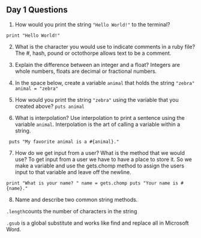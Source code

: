 ## Day 1 Questions

1. How would you print the string `"Hello World!"` to the terminal?

`print "Hello World!"`

2. What is the character you would use to indicate comments in a ruby file?
 The #, hash, pound or octothorpe allows text to be a comment.

1. Explain the difference between an integer and a float?
Integers are whole numbers, floats are decimal or fractional numbers.

1. In the space below, create a variable `animal` that holds the string `"zebra"`
`animal = "zebra"`

1. How would you print the string `"zebra"` using the variable that you created above?
`puts animal`

1. What is interpolation? Use interpolation to print a sentence using the variable `animal`.
Interpolation is the art of calling a variable within a string.

` puts "My favorite animal is a #{animal}."`

7. How do we get input from a user? What is the method that we would use?
To get input from a user we have to have a place to store it. So we make a variable and use the gets.chomp method to assign the users input to that variable and leave off the newline.

`print "What is your name? "
name = gets.chomp
puts "Your name is #{name}."`

8. Name and describe two common string methods.

`.length`counts the number of characters in the string

`.gsub` is a global substitute and works like find and replace all in Microsoft Word.
